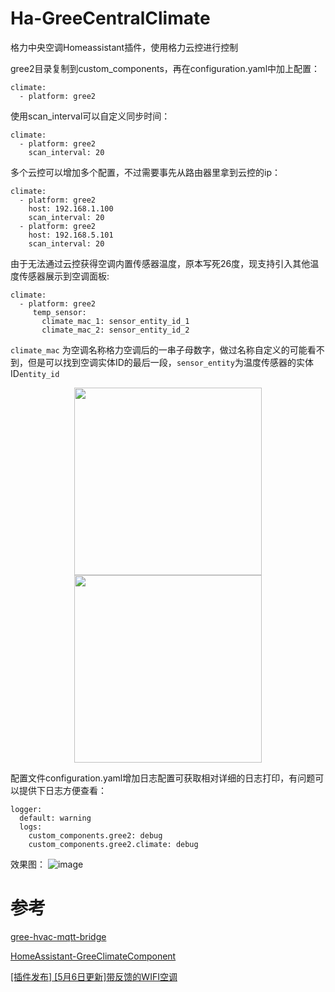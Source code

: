 # Ha-GreeCentralClimate
格力中央空调Homeassistant插件，使用格力云控进行控制

gree2目录复制到custom_components，再在configuration.yaml中加上配置：

```
climate:
  - platform: gree2
```

使用scan_interval可以自定义同步时间：
```
climate:
  - platform: gree2
    scan_interval: 20
```

多个云控可以增加多个配置，不过需要事先从路由器里拿到云控的ip：

```
climate:
  - platform: gree2
    host: 192.168.1.100
    scan_interval: 20
  - platform: gree2
    host: 192.168.5.101
    scan_interval: 20
```

由于无法通过云控获得空调内置传感器温度，原本写死26度，现支持引入其他温度传感器展示到空调面板:

```
climate:
  - platform: gree2
     temp_sensor:
       climate_mac_1: sensor_entity_id_1
       climate_mac_2: sensor_entity_id_2
```

```climate_mac``` 为空调名称格力空调后的一串子母数字，做过名称自定义的可能看不到，但是可以找到空调实体ID的最后一段，```sensor_entity```为温度传感器的实体ID```entity_id```

<center>
	<img src="./climate-mac-1.jpg" width="300"/>
	<img src="./climate-mac-2.jpg" width="300"/>
</center>

配置文件configuration.yaml增加日志配置可获取相对详细的日志打印，有问题可以提供下日志方便查看：

```
logger:
  default: warning
  logs:
    custom_components.gree2: debug
    custom_components.gree2.climate: debug
```

效果图：
![image](./ha-gree.jpg)

# 参考
[gree-hvac-mqtt-bridge](https://github.com/arthurkrupa/gree-hvac-mqtt-bridge)

[HomeAssistant-GreeClimateComponent](https://github.com/RobHofmann/HomeAssistant-GreeClimateComponent)

[[插件发布] [5月6日更新]带反馈的WIFI空调](https://bbs.hassbian.com/forum.php?mod=viewthread&tid=3651)

